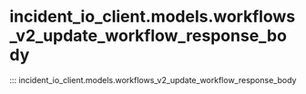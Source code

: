 # incident_io_client.models.workflows_v2_update_workflow_response_body

::: incident_io_client.models.workflows_v2_update_workflow_response_body